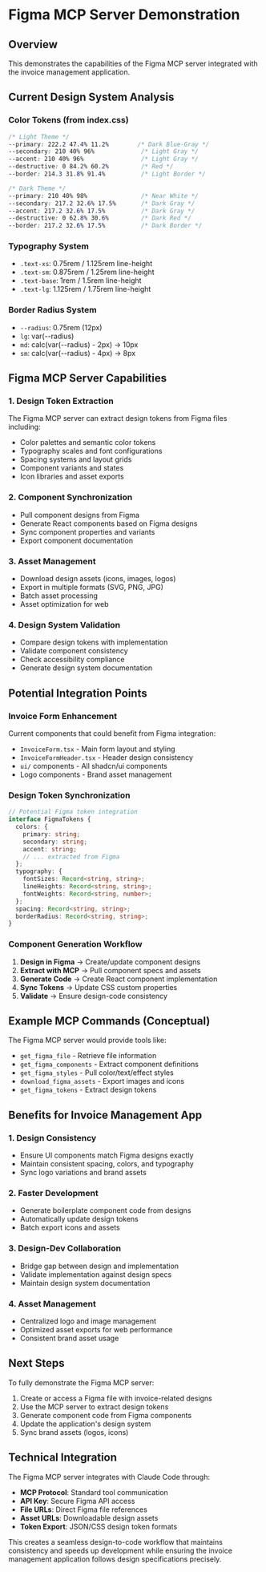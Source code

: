 # Figma MCP Server Demonstration

## Overview
This demonstrates the capabilities of the Figma MCP server integrated with the invoice management application.

## Current Design System Analysis

### Color Tokens (from index.css)
```css
/* Light Theme */
--primary: 222.2 47.4% 11.2%        /* Dark Blue-Gray */
--secondary: 210 40% 96%             /* Light Gray */
--accent: 210 40% 96%                /* Light Gray */
--destructive: 0 84.2% 60.2%         /* Red */
--border: 214.3 31.8% 91.4%          /* Light Border */

/* Dark Theme */
--primary: 210 40% 98%               /* Near White */
--secondary: 217.2 32.6% 17.5%       /* Dark Gray */
--accent: 217.2 32.6% 17.5%          /* Dark Gray */
--destructive: 0 62.8% 30.6%         /* Dark Red */
--border: 217.2 32.6% 17.5%          /* Dark Border */
```

### Typography System
- `.text-xs`: 0.75rem / 1.125rem line-height
- `.text-sm`: 0.875rem / 1.25rem line-height  
- `.text-base`: 1rem / 1.5rem line-height
- `.text-lg`: 1.125rem / 1.75rem line-height

### Border Radius System
- `--radius`: 0.75rem (12px)
- `lg`: var(--radius)
- `md`: calc(var(--radius) - 2px) → 10px
- `sm`: calc(var(--radius) - 4px) → 8px

## Figma MCP Server Capabilities

### 1. Design Token Extraction
The Figma MCP server can extract design tokens from Figma files including:
- Color palettes and semantic color tokens
- Typography scales and font configurations
- Spacing systems and layout grids
- Component variants and states
- Icon libraries and asset exports

### 2. Component Synchronization
- Pull component designs from Figma
- Generate React components based on Figma designs
- Sync component properties and variants
- Export component documentation

### 3. Asset Management
- Download design assets (icons, images, logos)
- Export in multiple formats (SVG, PNG, JPG)
- Batch asset processing
- Asset optimization for web

### 4. Design System Validation
- Compare design tokens with implementation
- Validate component consistency
- Check accessibility compliance
- Generate design system documentation

## Potential Integration Points

### Invoice Form Enhancement
Current components that could benefit from Figma integration:
- `InvoiceForm.tsx` - Main form layout and styling
- `InvoiceFormHeader.tsx` - Header design consistency
- `ui/` components - All shadcn/ui components
- Logo components - Brand asset management

### Design Token Synchronization
```typescript
// Potential Figma token integration
interface FigmaTokens {
  colors: {
    primary: string;
    secondary: string;
    accent: string;
    // ... extracted from Figma
  };
  typography: {
    fontSizes: Record<string, string>;
    lineHeights: Record<string, string>;
    fontWeights: Record<string, number>;
  };
  spacing: Record<string, string>;
  borderRadius: Record<string, string>;
}
```

### Component Generation Workflow
1. **Design in Figma** → Create/update component designs
2. **Extract with MCP** → Pull component specs and assets
3. **Generate Code** → Create React component implementation
4. **Sync Tokens** → Update CSS custom properties
5. **Validate** → Ensure design-code consistency

## Example MCP Commands (Conceptual)

The Figma MCP server would provide tools like:
- `get_figma_file` - Retrieve file information
- `get_figma_components` - Extract component definitions
- `get_figma_styles` - Pull color/text/effect styles
- `download_figma_assets` - Export images and icons
- `get_figma_tokens` - Extract design tokens

## Benefits for Invoice Management App

### 1. Design Consistency
- Ensure UI components match Figma designs exactly
- Maintain consistent spacing, colors, and typography
- Sync logo variations and brand assets

### 2. Faster Development
- Generate boilerplate component code from designs
- Automatically update design tokens
- Batch export icons and assets

### 3. Design-Dev Collaboration
- Bridge gap between design and implementation
- Validate implementation against design specs
- Maintain design system documentation

### 4. Asset Management
- Centralized logo and image management
- Optimized asset exports for web performance
- Consistent brand asset usage

## Next Steps

To fully demonstrate the Figma MCP server:
1. Create or access a Figma file with invoice-related designs
2. Use the MCP server to extract design tokens
3. Generate component code from Figma components
4. Update the application's design system
5. Sync brand assets (logos, icons)

## Technical Integration

The Figma MCP server integrates with Claude Code through:
- **MCP Protocol**: Standard tool communication
- **API Key**: Secure Figma API access
- **File URLs**: Direct Figma file references
- **Asset URLs**: Downloadable design assets
- **Token Export**: JSON/CSS design token formats

This creates a seamless design-to-code workflow that maintains consistency and speeds up development while ensuring the invoice management application follows design specifications precisely.